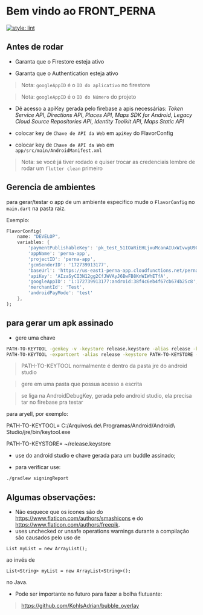 # Bem vindo ao FRONT_PERNA

[![style: lint](https://img.shields.io/badge/style-lint-4BC0F5.svg)](https://pub.dev/packages/lint)
## Antes de rodar

- Garanta que o Firestore esteja ativo

- Garanta que o Authentication esteja ativo

> Nota: `googleAppID` é o `ID do aplicativo` no firestore

> Nota: `googleAppID` é o `ID do Número` do projeto

- Dê acesso a apiKey gerada pelo firebase a apis necessárias: *Token Service API*, *Directions API*, *Places API*, *Maps SDK for Android*, *Legacy Cloud Source Repositories API*, *Identity Toolkit API*, *Maps Static API*

- colocar key de `Chave de API da Web` em `apiKey` do FlavorConfig

- colocar key de `Chave de API da Web` em `app/src/main/AndroidManifest.xml`

> Nota: se você já tiver rodado e quiser trocar as credenciais lembre de rodar um `flutter clean` primeiro
## Gerencia de ambientes

para gerar/testar o app de um ambiente especifico mude o `FlavorConfig` no `main.dart` na pasta raiz.

Exemplo:

```dart
FlavorConfig(
    name: "DEVELOP",
    variables: {
        'paymentPublishableKey': 'pk_test_51IOaRiEHLjxuMcanAIUxWIvwpU90K6GWskTx0iGsHliV7LtxPKZBoBOfj1rfoRIzxt5Xp6EYw1ZFqTHwlnU6t1WL00VfoidTNJ',
        'appName': 'perna-app',
        'projectID': 'perna-app',
        'gcmSenderID': '172739913177',
        'baseUrl': 'https://us-east1-perna-app.cloudfunctions.net/perna-app-dev-',
        'apiKey': 'AIzaSyCI3N12gg2CfJWVAyJ6BwFB8KnWIWhETfA',
        'googleAppID': '1:172739913177:android:38f4c6eb4f67cb674b25c8',
        'merchantId': 'Test',
        'androidPayMode': 'test'
    },
);
```

## para gerar um apk assinado

- gere uma chave

```sh
PATH-TO-KEYTOOL -genkey -v -keystore release.keystore -alias release -keyalg RSA -keysize 2048 -validity 10000
PATH-TO-KEYTOOL -exportcert -alias release -keystore PATH-TO-KEYSTORE -list -v
```

> PATH-TO-KEYTOOL normalmente é dentro da pasta jre do android studio

> gere em uma pasta que possua acesso a escrita

> se liga na AndroidDebugKey, gerada pelo android studio, ela precisa tar no firebase pra testar

para aryell, por exemplo:

PATH-TO-KEYTOOL= C:/Arquivos\ de\ Programas/Android/Android\ Studio/jre/bin/keytool.exe

PATH-TO-KEYSTORE= ~/release.keystore

- use do android studio e chave gerada para um buddle assinado;

- para verificar use:

```sh
./gradlew signingReport 
```

## Algumas observações:

- Não esquece que os icones são do https://www.flaticon.com/authors/smashicons e do https://www.flaticon.com/authors/freepik.
- uses unchecked or unsafe operations warnings durante a compilação são causados pelo uso de 

```List myList = new ArrayList();```

ao invés de

```List<String> myList = new ArrayList<String>();```

no Java.

- Pode ser importante no futuro para fazer a bolha flutuante:
> https://github.com/KohlsAdrian/bubble_overlay